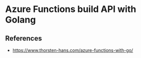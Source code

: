 # Azure Functions build API with Golang

## References

- https://www.thorsten-hans.com/azure-functions-with-go/
